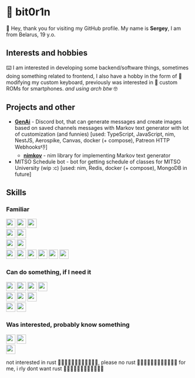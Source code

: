 # 🥵 bit0r1n
👋 Hey, thank you for visiting my GitHub profile. My name is **Sergey**, I am from Belarus, 19 y.o.
## Interests and hobbies
⌨️ I am interested in developing some backend/software things, sometimes doing something related to frontend, I also have a hobby in the form of 🔎 modifying my custom keyboard, previously was interested in 📲 custom ROMs for smartphones. _and using arch btw_ 🤓
## Projects and other
* [**GenAi**](https://genai.bot) - Discord bot, that can generate messages and create images based on saved channels messages with Markov text generator with lot of customization (and funnies) [used: TypeScript, JavaScript, nim, NestJS, Aerospike, Canvas, docker (+ compose), Patreon HTTP Webhooks👎]
	* [**nimkov**](https://github.com/bit0r1n/nimkov) - nim library for implementing Markov text generator
* MITSO Schedule bot - bot for getting schedule of classes for MITSO University (wip :c) [used: nim, Redis, docker (+ compose), MongoDB in future]
## Skills
### Familiar
<img src="https://img.shields.io/badge/-JavaScript-yellow?logo=javascript&logoColor=white&style=flat" height=25> <img src="https://img.shields.io/badge/-TypeScript-blue?logo=typescript&logoColor=white&style=flat" height=25> <img src="https://img.shields.io/badge/-NodeJS-43853d?logo=nodedotjs&logoColor=white&style=flat" height=25><br>
<img src="https://img.shields.io/badge/-Express-fdfdfd?style=flat&logo=express&logoColor=black" height=25> <img src="https://img.shields.io/badge/-koa-fdfdfd?style=flat&logo=koa&logoColor=33333D" height=25><br>
<img src="https://img.shields.io/badge/-MySQL-4479A1?style=flat&logo=mysql&logoColor=white" height=25> <img src="https://img.shields.io/badge/-Aerospike-C41E25?style=flat&logo=aerospike&logoColor=white" height=25><br>
<img src="https://img.shields.io/badge/-bash-4EAA25?style=flat&logo=gnubash&logoColor=white" height=25> <img src="https://img.shields.io/badge/-git-F05032?style=flat&logo=git&logoColor=white" height=25> <img src="https://img.shields.io/badge/-Docker-2496ED?style=flat&logo=docker&logoColor=white" height=25> <img src="https://img.shields.io/badge/-Arch%20Linux-1793D1?style=flat&logo=archlinux&logoColor=white" height=25> <img src="https://img.shields.io/badge/-Debian-A81D33?style=flat&logo=debian&logoColor=white" height=25> <img src="https://img.shields.io/badge/-Ubuntu-E95420?style=flat&logo=ubuntu&logoColor=white" height=25>
### Can do something, if I need it
<img src="https://img.shields.io/badge/-C%23-239120?style=flat&logo=csharp&logoColor=white" height=25> <img src="https://img.shields.io/badge/-Nim❤️-FFE953?style=flat&logo=nim&logoColor=black" height=25> <img src="https://img.shields.io/badge/-Java-f89820?style=flat" height=25> <img src="https://img.shields.io/badge/-Kotlin-7F52FF?style=flat&logo=kotlin&logoColor=white" height=25><br>
<img src="https://img.shields.io/badge/-NestJS-E0234E?style=flat&logo=nestjs&logoColor=white" height=25> <img src="https://img.shields.io/badge/-Vue-4FC08D?style=flat&logo=vuedotjs&logoColor=white" height=25> <img src="https://img.shields.io/badge/-Vuetify-1867C0?style=flat&logo=vuetify&logoColor=white" height=25><br>
<img src="https://img.shields.io/badge/-MongoDB-47A248?style=flat&logo=mongodb&logoColor=white" height=25> <img src="https://img.shields.io/badge/-Redis-DC382D?style=flat&logo=redis&logoColor=white" height=25>

### Was interested, probably know something
<img src="https://img.shields.io/badge/-dart-0175C2?style=flat&logo=dart&logoColor=white" height=25> <img src="https://img.shields.io/badge/-C%2B%2B-00599C?style=flat&logo=cplusplus&logoColor=white" height=25><br>
<img src="https://img.shields.io/badge/-Flutter-02569B?style=flat&logo=flutter&logoColor=white" height=25>

not interested in rust 🚀🦀💥🚀🦀💥🚀🦀💥🚀🦀💥, please no rust 🚀🦀💥🚀🦀💥🚀🦀💥🚀🦀💥 for me, i rly dont want rust 🚀🦀💥🚀🦀💥🚀🦀💥🚀🦀💥
